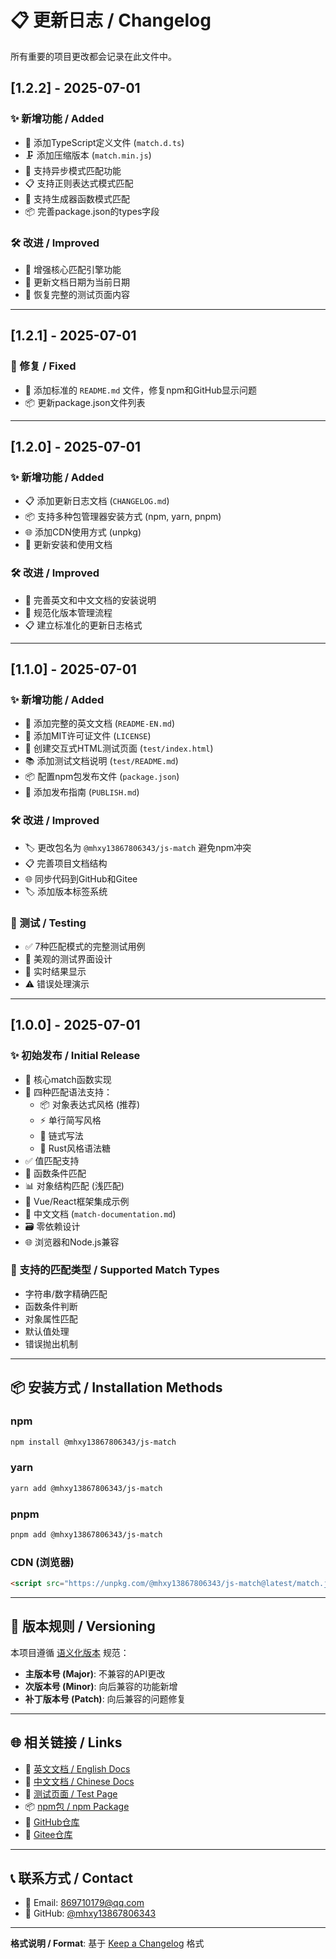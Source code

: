 # 📋 更新日志 / Changelog

所有重要的项目更改都会记录在此文件中。

## [1.2.2] - 2025-07-01

### ✨ 新增功能 / Added
- 📝 添加TypeScript定义文件 (`match.d.ts`)
- 🗜️ 添加压缩版本 (`match.min.js`)
- 🚀 支持异步模式匹配功能
- 📋 支持正则表达式模式匹配
- 🎯 支持生成器函数模式匹配
- 📦 完善package.json的types字段

### 🛠️ 改进 / Improved
- 🔧 增强核心匹配引擎功能
- 📖 更新文档日期为当前日期
- 🧪 恢复完整的测试页面内容

---

## [1.2.1] - 2025-07-01

### 🐛 修复 / Fixed
- 📝 添加标准的 `README.md` 文件，修复npm和GitHub显示问题
- 📦 更新package.json文件列表

---

## [1.2.0] - 2025-07-01

### ✨ 新增功能 / Added
- 📋 添加更新日志文档 (`CHANGELOG.md`)
- 📦 支持多种包管理器安装方式 (npm, yarn, pnpm)
- 🌐 添加CDN使用方式 (unpkg)
- 📖 更新安装和使用文档

### 🛠️ 改进 / Improved
- 📝 完善英文和中文文档的安装说明
- 🔧 规范化版本管理流程
- 📋 建立标准化的更新日志格式

---

## [1.1.0] - 2025-07-01

### ✨ 新增功能 / Added
- 📝 添加完整的英文文档 (`README-EN.md`)
- 📄 添加MIT许可证文件 (`LICENSE`)
- 🧪 创建交互式HTML测试页面 (`test/index.html`)
- 📚 添加测试文档说明 (`test/README.md`)
- 📦 配置npm包发布文件 (`package.json`)
- 📖 添加发布指南 (`PUBLISH.md`)

### 🛠️ 改进 / Improved
- 🏷️ 更改包名为 `@mhxy13867806343/js-match` 避免npm冲突
- 📋 完善项目文档结构
- 🌐 同步代码到GitHub和Gitee
- 🏷️ 添加版本标签系统

### 🧪 测试 / Testing
- ✅ 7种匹配模式的完整测试用例
- 🎨 美观的测试界面设计
- 🔄 实时结果显示
- ⚠️ 错误处理演示

---

## [1.0.0] - 2025-07-01

### ✨ 初始发布 / Initial Release
- 🚀 核心match函数实现
- 🎯 四种匹配语法支持：
  - 📦 对象表达式风格 (推荐)
  - ⚡ 单行简写风格 
  - 🔗 链式写法
  - 🦀 Rust风格语法糖
- ✅ 值匹配支持
- 🔄 函数条件匹配
- 📊 对象结构匹配 (浅匹配)
- 🎨 Vue/React框架集成示例
- 📝 中文文档 (`match-documentation.md`)
- 🗃️ 零依赖设计
- 🌐 浏览器和Node.js兼容

### 🎯 支持的匹配类型 / Supported Match Types
- 字符串/数字精确匹配
- 函数条件判断
- 对象属性匹配
- 默认值处理
- 错误抛出机制

---

## 📦 安装方式 / Installation Methods

### npm
```bash
npm install @mhxy13867806343/js-match
```

### yarn
```bash
yarn add @mhxy13867806343/js-match
```

### pnpm
```bash
pnpm add @mhxy13867806343/js-match
```

### CDN (浏览器)
```html
<script src="https://unpkg.com/@mhxy13867806343/js-match@latest/match.js"></script>
```

---

## 🔄 版本规则 / Versioning

本项目遵循 [语义化版本](https://semver.org/lang/zh-CN/) 规范：

- **主版本号 (Major)**: 不兼容的API更改
- **次版本号 (Minor)**: 向后兼容的功能新增
- **补丁版本号 (Patch)**: 向后兼容的问题修复

---

## 🌐 相关链接 / Links

- 📖 [英文文档 / English Docs](./README-EN.md)
- 📖 [中文文档 / Chinese Docs](./match-documentation.md)
- 🧪 [测试页面 / Test Page](./test/index.html)
- 📦 [npm包 / npm Package](https://www.npmjs.com/package/@mhxy13867806343/js-match)
- 🐙 [GitHub仓库](https://github.com/mhxy13867806343/js-match)
- 🦄 [Gitee仓库](https://gitee.com/fangjiayu/js-match)

---

## 📞 联系方式 / Contact

- 📧 Email: 869710179@qq.com
- 🐙 GitHub: [@mhxy13867806343](https://github.com/mhxy13867806343)

---

**格式说明 / Format**: 基于 [Keep a Changelog](https://keepachangelog.com/zh-CN/1.0.0/) 格式 